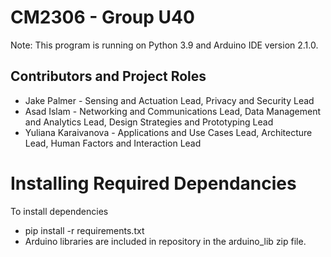 # CM2306 - Group U40

Note: This program is running on Python 3.9 and Arduino IDE version 2.1.0.
## Contributors and Project Roles
- Jake Palmer - Sensing and Actuation Lead, Privacy and Security Lead
- Asad Islam - Networking and Communications Lead, Data Management and Analytics Lead, Design Strategies and Prototyping Lead
- Yuliana Karaivanova - Applications and Use Cases Lead, Architecture Lead, Human Factors and Interaction Lead

# Installing Required Dependancies
To install dependencies
- pip install -r requirements.txt
- Arduino libraries are included in repository in the arduino_lib zip file.